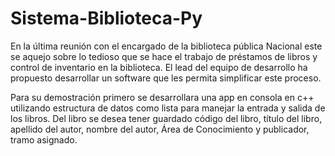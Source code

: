 # Sistema-Biblioteca-Py
<p>En la última reunión con el encargado de la biblioteca pública Nacional este se aquejo sobre lo tedioso que se hace el trabajo de préstamos de libros y control de inventario en la biblioteca. El lead del equipo de desarrollo ha propuesto desarrollar un software que les permita simplificar este proceso.<p>
<p>Para su demostración primero se desarrollara una app en consola en c++ utilizando estructura de datos como lista para manejar la entrada y salida de los libros. Del libro se desea tener guardado código del libro, título del libro, apellido del autor, nombre del autor, Área de Conocimiento y publicador, tramo asignado.<p>
